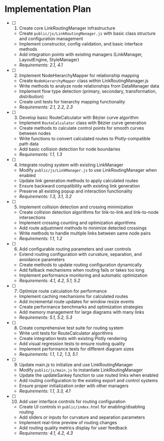 # Implementation Plan

- [ ] 1. Create core LinkRoutingManager infrastructure
  - Create `public/js/LinkRoutingManager.js` with basic class structure and configuration management
  - Implement constructor, config validation, and basic interface methods
  - Add integration points with existing managers (LinkManager, LayoutEngine, StyleManager)
  - _Requirements: 2.1, 4.1_

- [ ] 2. Implement NodeHierarchyMapper for relationship mapping
  - Create `NodeHierarchyMapper` class within LinkRoutingManager.js
  - Write methods to analyze node relationships from DataManager data
  - Implement flow type detection (primary, secondary, transformation, distribution)
  - Create unit tests for hierarchy mapping functionality
  - _Requirements: 2.1, 2.2, 2.3_

- [ ] 3. Develop basic RouteCalculator with Bézier curve algorithm
  - Implement `RouteCalculator` class with Bézier curve generation
  - Create methods to calculate control points for smooth curves between nodes
  - Write functions to convert calculated routes to Plotly-compatible path data
  - Add basic collision detection for node boundaries
  - _Requirements: 1.1, 1.3_

- [ ] 4. Integrate routing system with existing LinkManager
  - Modify `public/js/LinkManager.js` to use LinkRoutingManager when enabled
  - Update link generation methods to apply calculated routes
  - Ensure backward compatibility with existing link generation
  - Preserve all existing popup and interaction functionality
  - _Requirements: 1.3, 3.1, 3.2_

- [ ] 5. Implement collision detection and crossing minimization
  - Create collision detection algorithms for link-to-link and link-to-node intersections
  - Implement crossing counting and optimization algorithms
  - Add route adjustment methods to minimize detected crossings
  - Write methods to handle multiple links between same node pairs
  - _Requirements: 1.1, 1.2_

- [ ] 6. Add configurable routing parameters and user controls
  - Extend routing configuration with curvature, separation, and avoidance parameters
  - Create methods to update routing configuration dynamically
  - Add fallback mechanisms when routing fails or takes too long
  - Implement performance monitoring and automatic optimization
  - _Requirements: 4.1, 4.2, 5.1, 5.2_

- [ ] 7. Optimize route calculation for performance
  - Implement caching mechanisms for calculated routes
  - Add incremental route updates for window resize events
  - Create performance benchmarks and optimization strategies
  - Add memory management for large diagrams with many links
  - _Requirements: 5.1, 5.2, 5.3_

- [ ] 8. Create comprehensive test suite for routing system
  - Write unit tests for RouteCalculator algorithms
  - Create integration tests with existing Plotly rendering
  - Add visual regression tests to ensure routing quality
  - Implement performance tests for different diagram sizes
  - _Requirements: 1.1, 1.2, 1.3, 5.1_

- [ ] 9. Update main.js to initialize and use LinkRoutingManager
  - Modify `public/js/main.js` to instantiate LinkRoutingManager
  - Update the updateSankey function to use routed links when enabled
  - Add routing configuration to the existing export and control systems
  - Ensure proper initialization order with other managers
  - _Requirements: 1.1, 3.3, 4.1_

- [ ] 10. Add user interface controls for routing configuration
  - Create UI controls in `public/index.html` for enabling/disabling routing
  - Add sliders or inputs for curvature and separation parameters
  - Implement real-time preview of routing changes
  - Add routing quality metrics display for user feedback
  - _Requirements: 4.1, 4.2, 4.3_